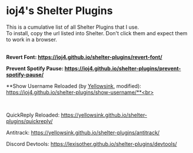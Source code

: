 # ioj4's Shelter Plugins

This is a cumulative list of all Shelter Plugins that I use.<br>
To install, copy the url listed into Shelter.
Don't click them and expect them to work in a browser.<br><br>

**Revert Font: https://ioj4.github.io/shelter-plugins/revert-font/**


**Prevent Spotify Pause: https://ioj4.github.io/shelter-plugins/prevent-spotify-pause/**


**Show Username Reloaded (by [Yellowsink](https://github.com/yellowsink/shelter-plugins), modified): https://ioj4.github.io/shelter-plugins/show-username/**<br>

<br>

QuickReply Reloaded: https://yellowsink.github.io/shelter-plugins/quickreply/

Antitrack: https://yellowsink.github.io/shelter-plugins/antitrack/

Discord Devtools: https://lexisother.github.io/shelter-plugins/devtools/
